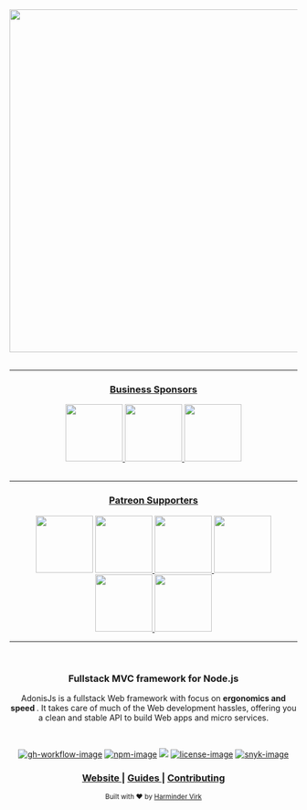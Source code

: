 <div align="center">
  <img src="https://res.cloudinary.com/adonisjs/image/upload/q_100/v1558612869/adonis-readme_zscycu.jpg" width="600px">
</div>

<br />
<hr>

<div align="center">
  <h3>
    <a href="https://www.patreon.com/adonisframework">
      Business Sponsors
    </a>
  </h3>

  <a href="https://cleaver.cloud/adonis/?utm_source=adonisjs" title="Cleaver">
    <img src="assets/cleavr.png" width="100px">
  </a>

  <a href="https://ably.com/?utm_source=adonisjs" title="Build realtime features you can trust to deliver at scale">
    <img src="assets/ably.jpeg" width="100px">
  </a>

  <a href="https://fossunited.org/?utm_source=adonisjs">
    <img src="assets/foss.png" width="100px">
  </a>

</div>

<br />
<hr>

<div align="center">
  <h3>
    <a href="https://www.patreon.com/adonisframework">
      Patreon Supporters
    </a>
  </h3>

  <a title="Bastien Crettenand">
  	<img src="assets/bastien-crettenand.png" width="100px">
  </a>

  <a href="https://github.com/olaoluwa-98" title="Emmanuel Awotunde">
    <img src="assets/emmanuel.png" width="100px">
  </a>

  <a href="https://mcsneaky.ap3k.pro/?utm_source=adonisjs" title="McSneaky">
  	<img src="assets/mc-sneaky.png" width="100px">
  </a>

  <a href="https://appmasters.io?utm_source=adonisjs" title="Expert in software development for small and medium sized companies">
  	<img src="assets/appmasters.jpg" width="100px">
  </a>

  <a href="http://repzo.com?utm_source=adonisjs" title="Smartest CRM / SFA for your field teams powered by Blockchain">
  	<img src="assets/repzo.jpeg" width="100px">
  </a>

  <a href="https://doconchain.com/?utm_source=adonisjs.com" title="Boost your business today with doconchain.com">
    <img src="assets/doconchain.jpeg" width="100px">
  </a>
</div>

<hr>


<br />

<div align="center">
  <h3>Fullstack MVC framework for Node.js</h3>
  <p>AdonisJs is a fullstack Web framework with focus on <strong> ergonomics and speed </strong>. It takes care of much of the Web development hassles, offering you a clean and stable API to build Web apps and micro services.</p>
</div>

<br />

<div align="center">

[![gh-workflow-image]][gh-workflow-url] [![npm-image]][npm-url] ![][typescript-image] [![license-image]][license-url] [![snyk-image]][snyk-url]

</div>

<div align="center">
  <h3>
    <a href="https://adonisjs.com">
      Website
    </a>
    <span> | </span>
    <a href="https://docs.adonisjs.com">
      Guides
    </a>
    <span> | </span>
    <a href="CONTRIBUTING.md">
      Contributing
    </a>
  </h3>
</div>

<div align="center">
  <sub>Built with ❤︎ by <a href="https://github.com/thetutlage">Harminder Virk</a>
</div>

[gh-workflow-image]: https://img.shields.io/github/workflow/status/adonisjs/core/test?style=for-the-badge
[gh-workflow-url]: https://github.com/adonisjs/core/actions/workflows/test.yml "Github action"

[npm-image]: https://img.shields.io/npm/v/@adonisjs/core/latest.svg?style=for-the-badge&logo=npm
[npm-url]: https://www.npmjs.com/package/@adonisjs/core/v/latest "npm"

[typescript-image]: https://img.shields.io/badge/Typescript-294E80.svg?style=for-the-badge&logo=typescript

[license-url]: LICENSE.md
[license-image]: https://img.shields.io/github/license/adonisjs/adonis-framework?style=for-the-badge

[snyk-image]: https://img.shields.io/snyk/vulnerabilities/github/adonisjs/core?label=Snyk%20Vulnerabilities&style=for-the-badge
[snyk-url]: https://snyk.io/test/github/adonisjs/core?targetFile=package.json "snyk"
